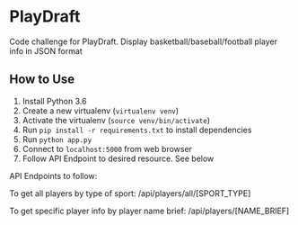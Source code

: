 # PlayDraft

Code challenge for PlayDraft. Display basketball/baseball/football player info in JSON format

## How to Use
1. Install Python 3.6
2. Create a new virtualenv (```virtualenv venv```)
3. Activate the virtualenv (```source venv/bin/activate```)
4. Run ```pip install -r requirements.txt``` to install dependencies
5. Run ```python app.py```
6. Connect to ```localhost:5000``` from web browser
7. Follow API Endpoint to desired resource. See below

API Endpoints to follow:

To get all players by type of sport: /api/players/all/[SPORT_TYPE]

To get specific player info by player name brief: /api/players/[NAME_BRIEF]
